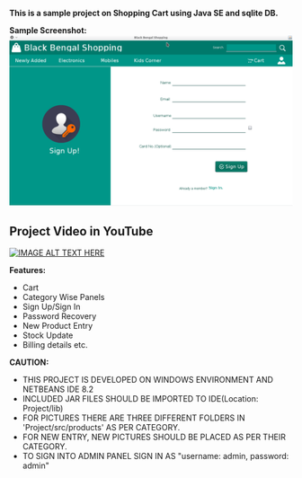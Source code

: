 **This is a sample project on Shopping Cart using Java SE and sqlite DB.** 

**Sample Screenshot:**
![Sample](SampleSignUp.png)

## Project Video in YouTube
[![IMAGE ALT TEXT HERE](https://img.youtube.com/vi/jTnqAGxYsII/0.jpg)](https://www.youtube.com/watch?v=jTnqAGxYsII)

**Features:**

- Cart  
-   Category Wise Panels  
-   Sign Up/Sign In   
-   Password Recovery 
-   New Product Entry   
-   Stock Update   
-   Billing details etc.

**CAUTION:**
- THIS PROJECT IS DEVELOPED ON WINDOWS ENVIRONMENT AND NETBEANS IDE 8.2 
- INCLUDED JAR FILES SHOULD BE IMPORTED TO IDE(Location: Project/lib)
- FOR PICTURES THERE ARE THREE DIFFERENT FOLDERS IN 'Project/src/products' AS PER CATEGORY. 
- FOR NEW ENTRY, NEW PICTURES SHOULD   BE PLACED AS PER THEIR CATEGORY.
- TO SIGN INTO ADMIN PANEL SIGN IN AS "username: admin, password: admin"
